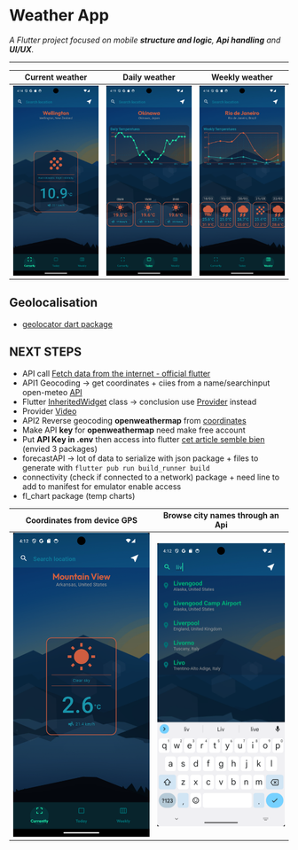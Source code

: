 # Weather App

*A Flutter project focused on mobile **structure and logic**, **Api handling** and **UI/UX**.*

---

| Current weather | Daily weather | Weekly weather |
| --- | --- | --- |
| ![Image 1](.screenshots/currently.png) | ![Image 2](.screenshots/daily.png) | ![Image 3](.screenshots/weekly.png) |


## Geolocalisation

- [geolocator dart package](https://pub.dev/packages/geolocator)




## NEXT STEPS
- API call [Fetch data from the internet - official flutter](https://docs.flutter.dev/cookbook/networking/fetch-data)
- API1 Geocoding -> get coordinates + ciies from a name/searchinput open-meteo [API](https://open-meteo.com/en/docs/geocoding-api)
- Flutter [InheritedWidget](https://api.flutter.dev/flutter/widgets/InheritedWidget-class.html) class -> conclusion use [Provider](https://pub.dev/packages/provider) instead
- Provider [Video](https://www.youtube.com/watch?v=FUDhozpnTUw)
- API2 Reverse geocoding **openweathermap** from [coordinates](https://openweathermap.org/api/geocoding-api)
- Make API **key** for **openweathermap** need make free account
- Put **API Key in .env** then access into flutter [cet article semble bien](https://dev.to/namankk/securely-storing-api-keys-in-flutter-3ko4) (envied 3 packages) 
- forecastAPI -> lot of data to serialize with json package + files to generate with `flutter pub run build_runner build`
- connectivity (check if connected to a network) package + need line to add to manifest for emulator enable access
- fl_chart package (temp charts)


| Coordinates from device GPS | Browse city names through an Api |
| --- | --- |
| ![Image 1](.screenshots/gps.png) | ![Image 2](.screenshots/search.png) |